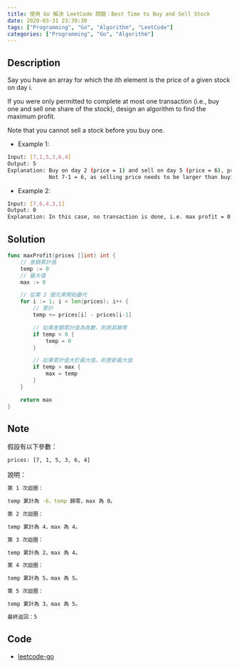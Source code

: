 ```yaml
---
title: 使用 Go 解決 LeetCode 問題：Best Time to Buy and Sell Stock
date: 2020-03-31 23:39:30
tags: ["Programming", "Go", "Algorithm", "LeetCode"]
categories: ["Programming", "Go", "Algorithm"]
---
```


## Description

Say you have an array for which the ith element is the price of a given stock on day i.

If you were only permitted to complete at most one transaction (i.e., buy one and sell one share of the stock), design an algorithm to find the maximum profit.

Note that you cannot sell a stock before you buy one.

- Example 1:

```bash
Input: [7,1,5,3,6,4]
Output: 5
Explanation: Buy on day 2 (price = 1) and sell on day 5 (price = 6), profit = 6-1 = 5.
             Not 7-1 = 6, as selling price needs to be larger than buying price.
```

- Example 2:

```bash
Input: [7,6,4,3,1]
Output: 0
Explanation: In this case, no transaction is done, i.e. max profit = 0.
```

## Solution

```go
func maxProfit(prices []int) int {
	// 差額累計值
	temp := 0
	// 最大值
	max := 0

	// 從第 2 個元素開始疊代
	for i := 1; i < len(prices); i++ {
		// 累計
		temp += prices[i] - prices[i-1]

		// 如果差額累計值為負數，則將其歸零
		if temp < 0 {
			temp = 0
		}

		// 如果累計值大於最大值，則更新最大值
		if temp > max {
			max = temp
		}
	}

	return max
}
```

## Note

假設有以下參數：

```bash
prices: [7, 1, 5, 3, 6, 4]
```

說明：

```bash
第 1 次迴圈：

temp 累計為 -6，temp 歸零，max 為 0。

第 2 次迴圈：

temp 累計為 4，max 為 4。

第 3 次迴圈：

temp 累計為 2，max 為 4。

第 4 次迴圈：

temp 累計為 5，max 為 5。

第 5 次迴圈：

temp 累計為 3，max 為 5。

最終返回：5
```

## Code

- [leetcode-go](https://github.com/memochou1993/leetcode-go)
